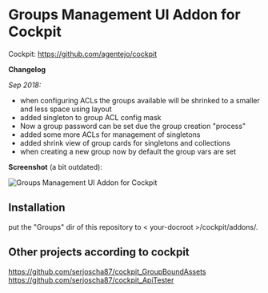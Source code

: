 # Groups Management UI Addon for Cockpit

Cockpit: https://github.com/agentejo/cockpit

**Changelog**

_Sep 2018:_  
  - when configuring ACLs the groups available will be shrinked to a smaller and less space using layout  
  - added singleton to group ACL config mask  
  - Now a group password can be set due the group creation "process"
  - added some more ACLs for management of singletons
  - added shrink view of group cards for singletons and collections
  - when creating a new group now by default the group vars are set

**Screenshot** (a bit outdated):

![Groups Management UI Addon for Cockpit](https://raw.githubusercontent.com/serjoscha87/cockpit_GROUPS/7d6c2f807602186f785ffdb7b064fce62dbffc06/cockpit_groups.jpg)

## Installation

put the "Groups" dir of this repository to < your-docroot >/cockpit/addons/.

## Other projects according to cockpit
https://github.com/serjoscha87/cockpit_GroupBoundAssets
https://github.com/serjoscha87/cockpit_ApiTester
